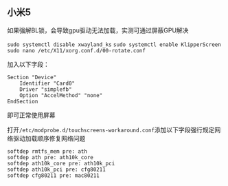 ## 小米5
如果强解BL锁，会导致gpu驱动无法加载，实测可通过屏蔽GPU解决

`sudo systemctl disable xwayland_ks`
`sudo systemctl enable KlipperScreen`
`sudo nano /etc/X11/xorg.conf.d/00-rotate.conf`

加入以下字段：

    Section "Device"
        Identifier "Card0"
        Driver "simplefb"
        Option "AccelMethod" "none"
    EndSection

即可正常使用屏幕


打开`/etc/modprobe.d/touchscreens-workaround.conf`添加以下字段强行规定网络驱动加载顺序修复网络问题

    softdep rmtfs_mem pre: ath
    softdep ath pre: ath10k_core
    softdep ath10k_core pre: ath10k_pci
    softdep ath10k_pci pre: cfg80211
    softdep cfg80211 pre: mac80211




